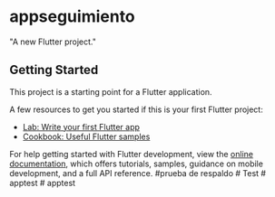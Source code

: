 # appseguimiento

"A new Flutter project."

## Getting Started

This project is a starting point for a Flutter application.

A few resources to get you started if this is your first Flutter project:

- [Lab: Write your first Flutter app](https://docs.flutter.dev/get-started/codelab)
- [Cookbook: Useful Flutter samples](https://docs.flutter.dev/cookbook)

For help getting started with Flutter development, view the
[online documentation](https://docs.flutter.dev/), which offers tutorials,
samples, guidance on mobile development, and a full API reference.
# p r u e b a   d e   r e s p a l d o  
 #   T e s t  
 #   a p p t e s t  
 #   a p p t e s t  
 